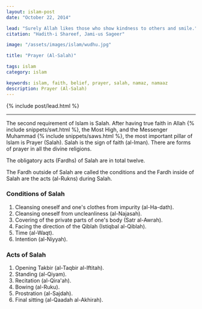 ```yaml
---
layout: islam-post
date: "October 22, 2014"

lead: "Surely Allah likes those who show kindness to others and smile."
citation: "Hadith-i Shareef, Jami-us Sageer"

image: "/assets/images/islam/wudhu.jpg"

title: "Prayer (Al-Salah)"

tags: islam
category: islam

keywords: islam, faith, belief, prayer, salah, namaz, namaaz
description: Prayer (Al-Salah)
---
```


<!--more-->

{% include post/lead.html %}

***

The second requirement of Islam is Salah. After having true faith in Allah {% include snippets/swt.html %}, the Most High, and the Messenger Muhammad {% include snippets/saws.html %}, the most important pillar of Islam is Prayer (Salah). Salah is the sign of faith (al-Iman). There are forms of prayer in all the divine religions.

The obligatory acts (Fardhs) of Salah are in total twelve.

The Fardh outside of Salah are called the conditions and the Fardh inside of Salah are the acts (al-Rukns) during Salah.

### Conditions of Salah ###

1. Cleansing oneself and one's clothes from impurity (al-Ha-dath).
2. Cleansing oneself from uncleanliness (al-Najasah).
3. Covering of the private parts of one's body (Satr al-Awrah).
4. Facing the direction of the Qiblah (Istiqbal al-Qiblah).
5. Time (al-Waqt).
6. Intention (al-Niyyah).

### Acts of Salah ###

1. Opening Takbir (al-Taqbir al-Iftitah).
2. Standing (al-Qiyam).
3. Recitation (al-Qira'ah).
4. Bowing (al-Ruku).
5. Prostration (al-Sajdah).
6. Final sitting (al-Qaadah al-Akhirah).

